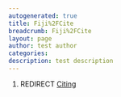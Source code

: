 ```yaml
---
autogenerated: true
title: Fiji%2FCite
breadcrumb: Fiji%2FCite
layout: page
author: test author
categories: 
description: test description
---
```


1.  REDIRECT [Citing](Citing "wikilink")
